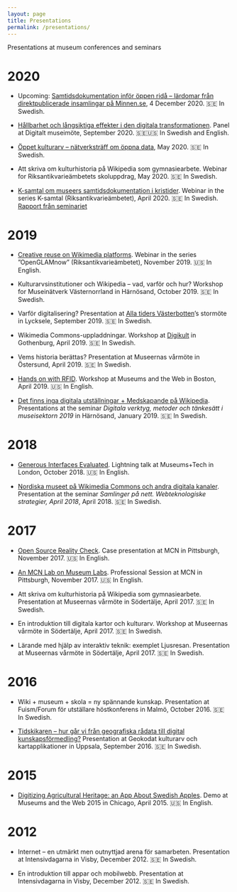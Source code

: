 ```yaml
---
layout: page
title: Presentations
permalink: /presentations/
---
```


Presentations at museum conferences and seminars

# 2020

* Upcoming: [Samtidsdokumentation inför öppen ridå – lärdomar från direktpublicerade insamlingar på Minnen.se](https://www.facebook.com/groups/DOSSNET/permalink/3851529521547380/), 4 December 2020. 🇸🇪 In Swedish.

* [Hållbarhet och långsiktiga effekter i den digitala transformationen](https://www.raa.se/evenemang-och-upplevelser/kalenderhandelser/digitalt-museimote/). Panel at Digitalt museimöte, September 2020. 🇸🇪🇺🇸 In Swedish and English.

* [Öppet kulturarv – nätverksträff om öppna data](http://www.digisam.se/oppet-kulturarv-natverkstraff-om-oppna-data/), May 2020. 🇸🇪 In Swedish.

* Att skriva om kulturhistoria på Wikipedia som gymnasiearbete. Webinar for Riksantikvarieämbetets skoluppdrag, May 2020. 🇸🇪 In Swedish.

* [K-samtal om museers samtidsdokumentation i kristider](https://www.raa.se/evenemang-och-upplevelser/vara-andra-seminarier-och-konferenser/k-samtal/samtidsdokumentation-av-coronakrisen/). Webinar in the series K-samtal (Riksantikvarieämbetet), April 2020. 🇸🇪 In Swedish. [Rapport från seminariet](https://www.raa.se/omvarld-och-insikt/samtidsdokumentation-i-kristider/)

# 2019

* [Creative reuse on Wikimedia platforms](https://www.youtube.com/watch?v=mE_VViu1bUA&list=PLKrB8_QR_fyGsi_4LVaEoKI-w-2QiAJ1V). Webinar in the series ”OpenGLAMnow” (Riksantikvarieämbetet), November 2019. 🇺🇸 In English.

* Kulturarvsinstitutioner och Wikipedia – vad, varför och hur? Workshop for Museinätverk Västernorrland in Härnösand, October 2019. 🇸🇪 In Swedish.

* Varför digitalisering? Presentation at [Alla tiders Västerbotten](http://allatidersvasterbotten.se)’s stormöte in Lycksele, September 2019. 🇸🇪 In Swedish.

* Wikimedia Commons-uppladdningar. Workshop at [Digikult](http://www.digikult.se/) in Gothenburg, April 2019. 🇸🇪 In Swedish.

* Vems historia berättas? Presentation at Museernas vårmöte in Östersund, April 2019. 🇸🇪 In Swedish.

* [Hands on with RFID](https://mw19.mwconf.org/proposal/hands-on-with-rfid/). Workshop at Museums and the Web in Boston, April 2019. 🇺🇸 In English.

* [Det finns inga digitala utställningar + Medskapande på Wikipedia](https://sites.google.com/view/museinatverkvasternorrland/startsida). Presentations at the seminar *Digitala verktyg, metoder och tänkesätt i museisektorn 2019* in Härnösand, January 2019. 🇸🇪 In Swedish.

# 2018

* [Generous Interfaces Evaluated](http://www.museumscomputergroup.org.uk/events/museumstech2018/). Lightning talk at Museums+Tech in London, October 2018. 🇺🇸 In English.

* [Nordiska museet på Wikimedia Commons och andra digitala kanaler](http://nasjonalmuseet.no/no/utstillinger_og_aktiviteter/arrangementer/nasjonalgalleriet/Seminar%232V2018%3A+Samlinger+på+nett.+Webteknologiske+strategier.b7C_wJHS3e.ips). Presentation at the seminar *Samlinger på nett. Webteknologiske strategier, April 2018*, April 2018. 🇸🇪 In Swedish.

# 2017

* [Open Source Reality Check](https://conference.mcn.edu/profile.cfm?profile_name=session&master_key=51947569-0816-D127-AB51-23ABF63F3198&page_key=&xtemplate&userLGNKEY=0). Case presentation at MCN in Pittsburgh, November 2017. 🇺🇸 In English.

* [An MCN Lab on Museum Labs](http://conference.mcn.edu/2017/profile.cfm?profile_name=session&master_key=518ED9E1-BA3C-E5CF-BAF0-9E8A7E93C9CE&page_key=0244AE70-CFED-1DEC-42AB-9041A6F4885D&xtemplate&userLGNKEY=0). Professional Session at MCN in Pittsburgh, November 2017. 🇺🇸 In English.

* Att skriva om kulturhistoria på Wikipedia som gymnasiearbete. Presentation at Museernas vårmöte in Södertälje, April 2017. 🇸🇪 In Swedish.

* En introduktion till digitala kartor och kulturarv. Workshop at Museernas vårmöte in Södertälje, April 2017. 🇸🇪 In Swedish.

* Lärande med hjälp av interaktiv teknik: exemplet Ljusresan. Presentation at Museernas vårmöte in Södertälje, April 2017. 🇸🇪 In Swedish.

# 2016

* Wiki + museum + skola = ny spännande kunskap. Presentation at Fuism/Forum för utställare höstkonferens in Malmö, October 2016. 🇸🇪 In Swedish.

* [Tidskikaren – hur går vi från geografiska rådata till digital kunskapsförmedling?](https://www.slideshare.net/AronAmbrosiani/tidskikaren-hur-gr-vi-frn-geografiska-rdata-till-digital-kunskapsfrmedling) Presentation at Geokodat kulturarv och kartapplikationer in Uppsala, September 2016. 🇸🇪 In Swedish.

# 2015

* [Digitizing Agricultural Heritage: an App About Swedish Apples](http://mw2015.museumsandtheweb.com/proposal/digitizing-agricultural-heritage-an-app-about-swedish-apples/). Demo at Museums and the Web 2015 in Chicago, April 2015. 🇺🇸 In English.

# 2012

* Internet – en utmärkt men outnyttjad arena för samarbeten. Presentation at Intensivdagarna in Visby, December 2012. 🇸🇪 In Swedish.

* En introduktion till appar och mobilwebb. Presentation at Intensivdagarna in Visby, December 2012. 🇸🇪 In Swedish.